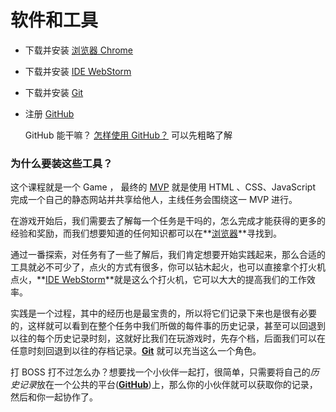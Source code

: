 # 软件和工具

- 下载并安装 [浏览器 Chrome](https://cn.bing.com/search?q=chrome)

- 下载并安装 [IDE WebStorm](https://www.jetbrains.com/webstorm/)

- 下载并安装 [Git](https://git-scm.com/)

- 注册 [GitHub](https://github.com/)

  GitHub 能干嘛？ [怎样使用 GitHub？](https://www.zhihu.com/question/20070065) 可以先粗略了解

### 为什么要装这些工具？

这个课程就是一个 Game ， 最终的 [MVP](http://wiki.mbalib.com/wiki/%E6%9C%80%E7%AE%80%E5%8F%AF%E8%A1%8C%E4%BA%A7%E5%93%81) 就是使用 HTML 、CSS、JavaScript 完成一个自己的静态网站并共享给他人，主线任务会围绕这一 MVP 进行。



在游戏开始后，我们需要去了解每一个任务是干吗的，怎么完成才能获得的更多的经验和奖励，而我们想要知道的任何知识都可以在**[浏览器](https://cn.bing.com/search?q=chrome)**寻找到。



通过一番探索，对任务有了一些了解后，我们肯定想要开始实践起来，那么合适的工具就必不可少了，点火的方式有很多，你可以钻木起火，也可以直接拿个打火机点火，**[IDE WebStorm](https://www.jetbrains.com/webstorm/)**就是这么个打火机，它可以大大的提高我们的工作效率。



实践是一个过程，其中的经历也是最宝贵的，所以将它们记录下来也是很有必要的，这样就可以看到在整个任务中我们所做的每件事的历史记录，甚至可以回退到以往的每个历史记录时刻，这就好比我们在玩游戏时，先存个档，后面我们可以在任意时刻回退到以往的存档记录。**[Git](https://git-scm.com/)**  就可以充当这么一个角色。



打 BOSS 打不过怎么办？想要找一个小伙伴一起打，很简单，只需要将自己的*历史记录*放在一个公共的平台(**[GitHub](https://github.com/)**)上，那么你的小伙伴就可以获取你的记录，然后和你一起协作了。

